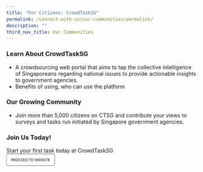```yaml
---
title: "For Citizens: CrowdTaskSG"
permalink: /connect-with-us/our-communities/permalink/
description: ""
third_nav_title: Our Communities
---
```

### Learn About CrowdTaskSG
* A crowdsourcing web portal that aims to tap the collective intelligence of Singaporeans regarding national issues to provide actionable insights to government agencies.
* Benefits of using, who can use the platform


### Our Growing Community 
* Join more than 5,000 citizens on CTSG and contribute your views to surveys and tasks run initiated by Singapore government agencies.

### Join Us Today!
Start your first task today at CrowdTaskSG
![](/images/proceed%20to%20website%20cta.png)